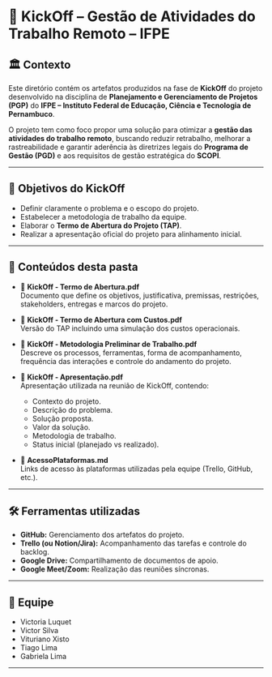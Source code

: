 # 🚀 KickOff – Gestão de Atividades do Trabalho Remoto – IFPE

## 🏛️ Contexto
Este diretório contém os artefatos produzidos na fase de **KickOff** do projeto desenvolvido na disciplina de **Planejamento e Gerenciamento de Projetos (PGP)** do **IFPE – Instituto Federal de Educação, Ciência e Tecnologia de Pernambuco**.

O projeto tem como foco propor uma solução para otimizar a **gestão das atividades do trabalho remoto**, buscando reduzir retrabalho, melhorar a rastreabilidade e garantir aderência às diretrizes legais do **Programa de Gestão (PGD)** e aos requisitos de gestão estratégica do **SCOPI**.

---

## 🎯 Objetivos do KickOff
- Definir claramente o problema e o escopo do projeto.  
- Estabelecer a metodologia de trabalho da equipe.  
- Elaborar o **Termo de Abertura do Projeto (TAP)**.  
- Realizar a apresentação oficial do projeto para alinhamento inicial.  

---

## 📝 Conteúdos desta pasta
- 📑 **KickOff - Termo de Abertura.pdf**  
Documento que define os objetivos, justificativa, premissas, restrições, stakeholders, entregas e marcos do projeto.

- 📑 **KickOff - Termo de Abertura com Custos.pdf**  
Versão do TAP incluindo uma simulação dos custos operacionais.

- 🎯 **KickOff - Metodologia Preliminar de Trabalho.pdf**  
Descreve os processos, ferramentas, forma de acompanhamento, frequência das interações e controle do andamento do projeto.

- 🎥 **KickOff - Apresentação.pdf**  
Apresentação utilizada na reunião de KickOff, contendo:
  - Contexto do projeto.  
  - Descrição do problema.  
  - Solução proposta.  
  - Valor da solução.  
  - Metodologia de trabalho.  
  - Status inicial (planejado vs realizado).

- 🔗 **AcessoPlataformas.md**  
Links de acesso às plataformas utilizadas pela equipe (Trello, GitHub, etc.).

---

## 🛠️ Ferramentas utilizadas
- **GitHub:** Gerenciamento dos artefatos do projeto.  
- **Trello (ou Notion/Jira):** Acompanhamento das tarefas e controle do backlog.  
- **Google Drive:** Compartilhamento de documentos de apoio.  
- **Google Meet/Zoom:** Realização das reuniões síncronas.  

---

## 👥 Equipe
- Victoria Luquet  
- Victor Silva  
- Vituriano Xisto  
- Tiago Lima  
- Gabriela Lima  

---
